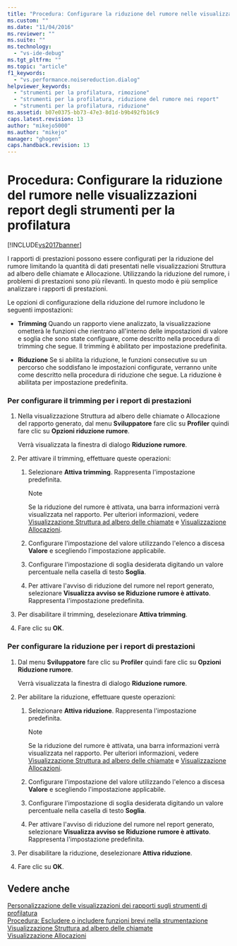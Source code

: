 ```yaml
---
title: "Procedura: Configurare la riduzione del rumore nelle visualizzazioni report degli strumenti per la profilatura | Microsoft Docs"
ms.custom: ""
ms.date: "11/04/2016"
ms.reviewer: ""
ms.suite: ""
ms.technology: 
  - "vs-ide-debug"
ms.tgt_pltfrm: ""
ms.topic: "article"
f1_keywords: 
  - "vs.performance.noisereduction.dialog"
helpviewer_keywords: 
  - "strumenti per la profilatura, rimozione"
  - "strumenti per la profilatura, riduzione del rumore nei report"
  - "strumenti per la profilatura, riduzione"
ms.assetid: b07e0375-bb73-47e3-8d1d-b9b492fb16c9
caps.latest.revision: 13
author: "mikejo5000"
ms.author: "mikejo"
manager: "ghogen"
caps.handback.revision: 13
---
```

# Procedura: Configurare la riduzione del rumore nelle visualizzazioni report degli strumenti per la profilatura
[!INCLUDE[vs2017banner](../code-quality/includes/vs2017banner.md)]

I rapporti di prestazioni possono essere configurati per la riduzione del rumore limitando la quantità di dati presentati nelle visualizzazioni Struttura ad albero delle chiamate e Allocazione.  Utilizzando la riduzione del rumore, i problemi di prestazioni sono più rilevanti.  In questo modo è più semplice analizzare i rapporti di prestazioni.  
  
 Le opzioni di configurazione della riduzione del rumore includono le seguenti impostazioni:  
  
-   **Trimming** Quando un rapporto viene analizzato, la visualizzazione ometterà le funzioni che rientrano all'interno delle impostazioni di valore e soglia che sono state configuare, come descritto nella procedura di trimming che segue.  Il trimming è abilitato per impostazione predefinita.  
  
-   **Riduzione** Se si abilita la riduzione, le funzioni consecutive su un percorso che soddisfano le impostazioni configurate, verranno unite come descritto nella procedura di riduzione che segue.  La riduzione è abilitata per impostazione predefinita.  
  
### Per configurare il trimming per i report di prestazioni  
  
1.  Nella visualizzazione Struttura ad albero delle chiamate o Allocazione del rapporto generato, dal menu **Sviluppatore** fare clic su **Profiler** quindi fare clic su **Opzioni riduzione rumore**.  
  
     Verrà visualizzata la finestra di dialogo **Riduzione rumore**.  
  
2.  Per attivare il trimming, effettuare queste operazioni:  
  
    1.  Selezionare **Attiva trimming**.  Rappresenta l'impostazione predefinita.  
  
        > [!NOTE]
        >  Se la riduzione del rumore è attivata, una barra informazioni verrà visualizzata nel rapporto.  Per ulteriori informazioni, vedere [Visualizzazione Struttura ad albero delle chiamate](../profiling/call-tree-view.md) e [Visualizzazione Allocazioni](../profiling/dotnet-memory-allocations-view.md).  
  
    2.  Configurare l'impostazione del valore utilizzando l'elenco a discesa **Valore** e scegliendo l'impostazione applicabile.  
  
    3.  Configurare l'impostazione di soglia desiderata digitando un valore percentuale nella casella di testo **Soglia**.  
  
    4.  Per attivare l'avviso di riduzione del rumore nel report generato, selezionare **Visualizza avviso se Riduzione rumore è attivato**.  Rappresenta l'impostazione predefinita.  
  
3.  Per disabilitare il trimming, deselezionare **Attiva trimming**.  
  
4.  Fare clic su **OK**.  
  
### Per configurare la riduzione per i report di prestazioni  
  
1.  Dal menu **Sviluppatore** fare clic su **Profiler** quindi fare clic su **Opzioni Riduzione rumore**.  
  
     Verrà visualizzata la finestra di dialogo **Riduzione rumore**.  
  
2.  Per abilitare la riduzione, effettuare queste operazioni:  
  
    1.  Selezionare **Attiva riduzione**.  Rappresenta l'impostazione predefinita.  
  
        > [!NOTE]
        >  Se la riduzione del rumore è attivata, una barra informazioni verrà visualizzata nel rapporto.  Per ulteriori informazioni, vedere [Visualizzazione Struttura ad albero delle chiamate](../profiling/call-tree-view.md) e [Visualizzazione Allocazioni](../profiling/dotnet-memory-allocations-view.md).  
  
    2.  Configurare l'impostazione del valore utilizzando l'elenco a discesa **Valore** e scegliendo l'impostazione applicabile.  
  
    3.  Configurare l'impostazione di soglia desiderata digitando un valore percentuale nella casella di testo **Soglia**.  
  
    4.  Per attivare l'avviso di riduzione del rumore nel report generato, selezionare **Visualizza avviso se Riduzione rumore è attivato**.  Rappresenta l'impostazione predefinita.  
  
3.  Per disabilitare la riduzione, deselezionare **Attiva riduzione**.  
  
4.  Fare clic su **OK**.  
  
## Vedere anche  
 [Personalizzazione delle visualizzazioni dei rapporti sugli strumenti di profilatura](../profiling/customizing-performance-tools-report-views.md)   
 [Procedura: Escludere o includere funzioni brevi nella strumentazione](../profiling/how-to-exclude-or-include-short-functions-from-instrumentation.md)   
 [Visualizzazione Struttura ad albero delle chiamate](../profiling/call-tree-view.md)   
 [Visualizzazione Allocazioni](../profiling/dotnet-memory-allocations-view.md)